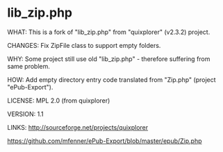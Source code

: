 # lib_zip.php

WHAT:     This is a fork of "lib_zip.php" from "quixplorer" (v2.3.2) project.

CHANGES:  Fix ZipFile class to support empty folders.

WHY:      Some project still use old "lib_zip.php" - therefore suffering from same problem.

HOW:      Add empty directory entry code translated from "Zip.php" (project "ePub-Export").

LICENSE:  MPL 2.0 (from quixplorer)

VERSION:  1.1


LINKS:
http://sourceforge.net/projects/quixplorer

https://github.com/mfenner/ePub-Export/blob/master/epub/Zip.php
